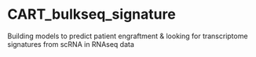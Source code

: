 # CART_bulkseq_signature
Building models to predict patient engraftment & looking for transcriptome signatures from scRNA in RNAseq data
